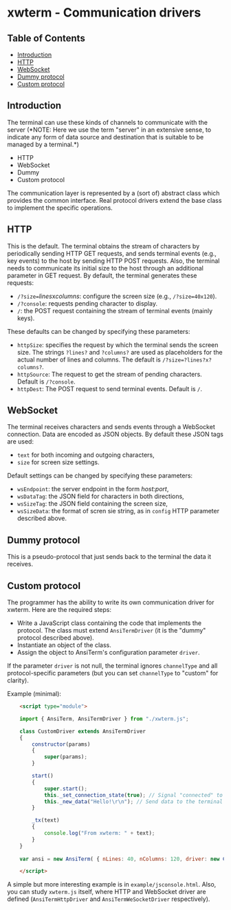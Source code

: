 # **xwterm** - Communication drivers

## Table of Contents
- [Introduction](#introduction)
- [HTTP](#http)
- [WebSocket](#websocket)
- [Dummy protocol](#dummy-protocol)
- [Custom protocol](#custom-protocol)

<h2 id="Introduction">Introduction</h2>
The terminal can use these kinds of channels to communicate with the server
(*NOTE: Here we use the term "server" in an extensive sense, to indicate any form of data source and destination that is suitable to be managed by a terminal.*)

- HTTP
- WebSocket
- Dummy
- Custom protocol

The communication layer is represented by a (sort of) abstract class which provides the common interface.
Real protocol drivers extend the base class to implement the specific operations. 

<h2 id="http">HTTP</h2>
This is the default.
The terminal obtains the stream of characters by periodically sending HTTP GET
requests, and sends terminal events (e.g., key events) to the host by sending HTTP POST
requests. Also, the terminal needs to communicate its initial size to the host through
an additional parameter in GET request. By default, the terminal generates these
requests:

- `/?size=`*lines*x*columns*: configure the screen size (e.g., `/?size=40x120`).
- `/?console`: requests pending character to display.
- `/`: the POST request containing the stream of terminal events (mainly keys).

These defaults can be changed by specifying these parameters:

- `httpSize`: specifies the request by which the terminal sends the screen size. The strings
`?lines?` and `?columns?` are used as placeholders for the actual number of
lines and columns. The default is `/?size=?lines?x?columns?`.
- `httpSource`: The request to get the stream of pending characters. Default is `/?console`.
- `httpDest`: The POST request to send terminal events. Default is `/`.

<h2 id="websocket">WebSocket</h2>
The terminal receives characters and sends events through a WebSocket connection. Data are encoded
as JSON objects. By default these JSON tags are used:

- `text` for both incoming and outgoing characters,
- `size` for screen size settings.

Default settings can be changed by specifying these parameters:

- `wsEndpoint`: the server endpoint in the form *host:port*,
- `wsDataTag`: the JSON field for characters in both directions,
- `wsSizeTag`: the JSON field containing the screen size,
- `wsSizeData`: the format of scren sie string, as in `config` HTTP parameter described above.

<h2 id="dummy-protocol">Dummy protocol</h2>
This is a pseudo-protocol that just sends back to the terminal the data it receives.

<h2 id="custom-protocol">Custom protocol</h2>
The programmer has the ability to write its own communication driver for xwterm. Here are the
required steps:

- Write a JavaScript class containing the code that implements the protocol. The class must
extend `AnsiTermDriver` (it is the "dummy" protocol described above).
- Instantiate an object of the class.
- Assign the object to AnsiTerm's configuration parameter `driver`.

If the parameter `driver` is not null, the terminal ignores `channelType` and all
protocol-specific parameters (but you can set `channelType` to "custom" for clarity).


Example (minimal):

```html
	<script type="module">
```

```javascript
	import { AnsiTerm, AnsiTermDriver } from "./xwterm.js";

	class CustomDriver extends AnsiTermDriver 
	{
		constructor(params)
		{
			super(params);
		}

		start()
		{ 
			super.start();
			this._set_connection_state(true); // Signal "connected" to the terminal
			this._new_data("Hello!\r\n"); // Send data to the terminal
		}

		_tx(text)
		{
			console.log("From xwterm: " + text);
		}
	}
	
	var ansi = new AnsiTerm( { nLines: 40, nColumns: 120, driver: new CustomDriver() } );
```
	
```html
	</script>
```

A simple but more interesting example is in `example/jsconsole.html`.
Also, you can study `xwterm.js` itself, where HTTP and WebSocket driver are defined (`AnsiTermHttpDriver`
and `AnsiTermWeSocketDriver` respectively).


